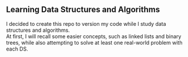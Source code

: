 ## Learning Data Structures and Algorithms

I decided to create this repo to version my code while I study data structures and algorithms.
<br> At first, I will recall some easier concepts, such as linked lists and binary trees, while also attempting to solve at least one real-world problem with each DS. 
